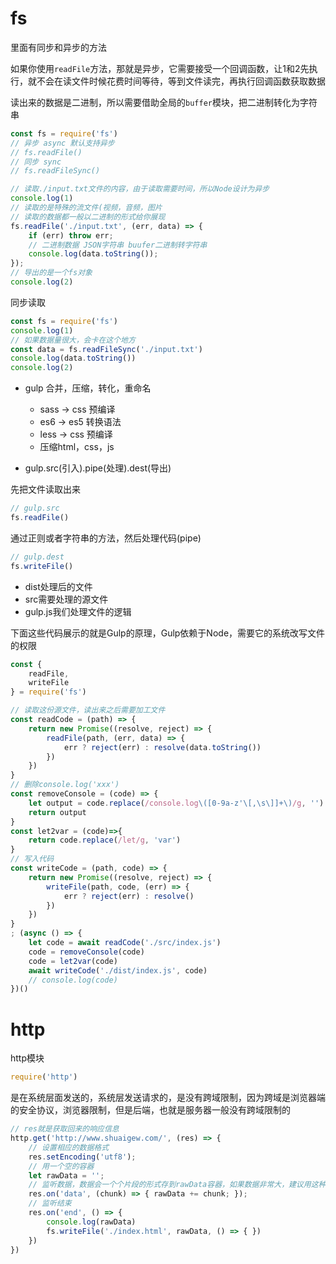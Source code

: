 # fs

里面有同步和异步的方法

如果你使用`readFile`方法，那就是异步，它需要接受一个回调函数，让1和2先执行，就不会在读文件时候花费时间等待，等到文件读完，再执行回调函数获取数据

读出来的数据是二进制，所以需要借助全局的`buffer`模块，把二进制转化为字符串
```js
const fs = require('fs')
// 异步 async 默认支持异步
// fs.readFile()
// 同步 sync
// fs.readFileSync()

// 读取./input.txt文件的内容，由于读取需要时间，所以Node设计为异步
console.log(1)
// 读取的是特殊的流文件(视频，音频，图片
// 读取的数据都一般以二进制的形式给你展现
fs.readFile('./input.txt', (err, data) => {
    if (err) throw err;
    // 二进制数据 JSON字符串 buufer二进制转字符串
    console.log(data.toString());
});
// 导出的是一个fs对象
console.log(2)
```
同步读取
```js
const fs = require('fs')
console.log(1)
// 如果数据量很大，会卡在这个地方
const data = fs.readFileSync('./input.txt')
console.log(data.toString())
console.log(2)
```

- gulp 合并，压缩，转化，重命名
    - sass -> css 预编译
    - es6  -> es5 转换语法
    - less -> css 预编译
    - 压缩html，css，js


- gulp.src(引入).pipe(处理).dest(导出)

先把文件读取出来
```js
// gulp.src
fs.readFile()
```
通过正则或者字符串的方法，然后处理代码(pipe)
```js
// gulp.dest
fs.writeFile()
```

- dist处理后的文件
- src需要处理的源文件
- gulp.js我们处理文件的逻辑

下面这些代码展示的就是Gulp的原理，Gulp依赖于Node，需要它的系统改写文件的权限

```js
const {
    readFile,
    writeFile
} = require('fs')

// 读取这份源文件，读出来之后需要加工文件
const readCode = (path) => {
    return new Promise((resolve, reject) => {
        readFile(path, (err, data) => {
            err ? reject(err) : resolve(data.toString())
        })
    })
}
// 删除console.log('xxx')
const removeConsole = (code) => {
    let output = code.replace(/console.log\([0-9a-z'\[,\s\]]+\)/g, '')
    return output
}
const let2var = (code)=>{
    return code.replace(/let/g, 'var')
}
// 写入代码
const writeCode = (path, code) => {
    return new Promise((resolve, reject) => {
        writeFile(path, code, (err) => {
            err ? reject(err) : resolve()
        })
    })
}
; (async () => {
    let code = await readCode('./src/index.js')
    code = removeConsole(code)
    code = let2var(code)
    await writeCode('./dist/index.js', code)
    // console.log(code)
})()
```


# http

http模块

```js
require('http')
```
是在系统层面发送的，系统层发送请求的，是没有跨域限制，因为跨域是浏览器端的安全协议，浏览器限制，但是后端，也就是服务器一般没有跨域限制的
```js
// res就是获取回来的响应信息
http.get('http://www.shuaigew.com/', (res) => {
    // 设置相应的数据格式
    res.setEncoding('utf8');
    // 用一个空的容器
    let rawData = '';
    // 监听数据，数据会一个个片段的形式存到rawData容器，如果数据非常大，建议用这种方式获取
    res.on('data', (chunk) => { rawData += chunk; });
    // 监听结束
    res.on('end', () => {
        console.log(rawData)
        fs.writeFile('./index.html', rawData, () => { })
    })
})
```